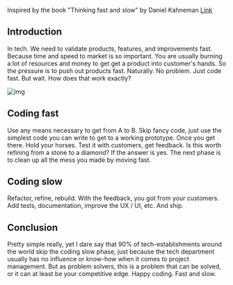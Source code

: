 Inspired by the book "Thinking fast and slow"<!--more--> by Daniel Kahneman [Link](https://www.goodreads.com/book/show/11468377-thinking-fast-and-slow)

## Introduction
In tech. We need to validate products, features, and improvements fast. Because time and speed to market is so important. You are usually burning a lot of resources and money to get get a product into customer's hands. So the pressure is to push out products fast. Naturally. No problem. Just code fast. But wait. How does that work exactly?

<img alt="img" src="/assets/images/blog/turtle.jpg" onload="this.width*=0.5">

## Coding fast
Use any means necessary to get from A to B. Skip fancy code, just use the simplest code you can write to get to a working prototype. Once you get there. Hold your horses. Test it with customers, get feedback. Is this worth refining from a stone to a diamond? If the answer is yes. The next phase is to clean up all the mess you made by moving fast.

## Coding slow
Refactor, refine, rebuild. With the feedback, you got from your customers. Add tests, documentation, improve the UX / UI, etc. And ship.

## Conclusion
Pretty simple really, yet I dare say that 90% of tech-establishments around the world skip the coding slow phase, just because the tech department usually has no influence or know-how when it comes to project management. But as problem solvers, this is a problem that can be solved, or it can at least be your competitive edge. Happy coding. Fast and slow.
